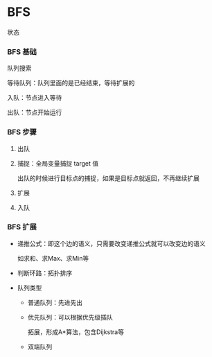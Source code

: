 # BFS

状态

### BFS 基础

队列搜索

等待队列：队列里面的是已经结束，等待扩展的

入队：节点进入等待

出队：节点开始运行

### BFS 步骤

1. 出队

2. 捕捉：全局变量捕捉 target 值

   出队的时候进行目标点的捕捉，如果是目标点就返回，不再继续扩展

3. 扩展

4. 入队

### BFS 扩展

- 递推公式：即这个边的语义，只需要改变递推公式就可以改变边的语义

  如求和、求Max、求Min等

- 判断环路：拓扑排序

- 队列类型

  - 普通队列：先进先出
  
  - 优先队列：可以根据优先级插队
  
    拓展，形成A*算法，包含Dijkstra等
  
  - 双端队列



